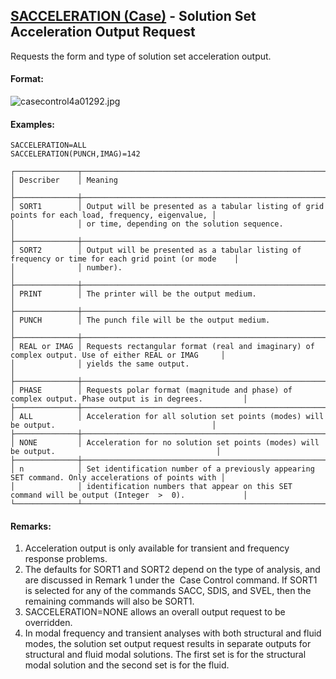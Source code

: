 ## [SACCELERATION (Case)](https://help.hexagonmi.com/bundle/MSC_Nastran_2022.4/page/Nastran_Combined_Book/qrg/casecontrol4a/TOC.SACCELERATION.Case.xhtml) - Solution Set Acceleration Output Request

Requests the form and type of solution set acceleration output.

#### Format:

![casecontrol4a01292.jpg](https://help-be.hexagonmi.com/bundle/MSC_Nastran_2022.4/page/Nastran_Combined_Book/qrg/casecontrol4a/../../../assets/casecontrol4a01292.jpg?_LANG=enus)  

#### Examples:

```nastran
SACCELERATION=ALL
SACCELERATION(PUNCH,IMAG)=142
```

```text
┌──────────────┬────────────────────────────────────────────────────────────────────────────────────────────────────┐
│ Describer    │ Meaning                                                                                            │
├──────────────┼────────────────────────────────────────────────────────────────────────────────────────────────────┤
│ SORT1        │ Output will be presented as a tabular listing of grid points for each load, frequency, eigenvalue, │
│              │ or time, depending on the solution sequence.                                                       │
├──────────────┼────────────────────────────────────────────────────────────────────────────────────────────────────┤
│ SORT2        │ Output will be presented as a tabular listing of frequency or time for each grid point (or mode    │
│              │ number).                                                                                           │
├──────────────┼────────────────────────────────────────────────────────────────────────────────────────────────────┤
│ PRINT        │ The printer will be the output medium.                                                             │
├──────────────┼────────────────────────────────────────────────────────────────────────────────────────────────────┤
│ PUNCH        │ The punch file will be the output medium.                                                          │
├──────────────┼────────────────────────────────────────────────────────────────────────────────────────────────────┤
│ REAL or IMAG │ Requests rectangular format (real and imaginary) of complex output. Use of either REAL or IMAG     │
│              │ yields the same output.                                                                            │
├──────────────┼────────────────────────────────────────────────────────────────────────────────────────────────────┤
│ PHASE        │ Requests polar format (magnitude and phase) of complex output. Phase output is in degrees.         │
├──────────────┼────────────────────────────────────────────────────────────────────────────────────────────────────┤
│ ALL          │ Acceleration for all solution set points (modes) will be output.                                   │
├──────────────┼────────────────────────────────────────────────────────────────────────────────────────────────────┤
│ NONE         │ Acceleration for no solution set points (modes) will be output.                                    │
├──────────────┼────────────────────────────────────────────────────────────────────────────────────────────────────┤
│ n            │ Set identification number of a previously appearing SET command. Only accelerations of points with │
│              │ identification numbers that appear on this SET command will be output (Integer  >  0).             │
└──────────────┴────────────────────────────────────────────────────────────────────────────────────────────────────┘
```

#### Remarks:

1. Acceleration output is only available for transient and frequency response problems.
2. The defaults for SORT1 and SORT2 depend on the type of analysis, and are discussed in Remark 1 under the   Case Control command. If SORT1 is selected for any of the commands SACC, SDIS, and SVEL, then the remaining commands will also be SORT1.
3. SACCELERATION=NONE allows an overall output request to be overridden.
4. In modal frequency and transient analyses with both structural and fluid modes, the solution set output request results in separate outputs for structural and fluid modal solutions. The first set is for the structural modal solution and the second set is for the fluid.
